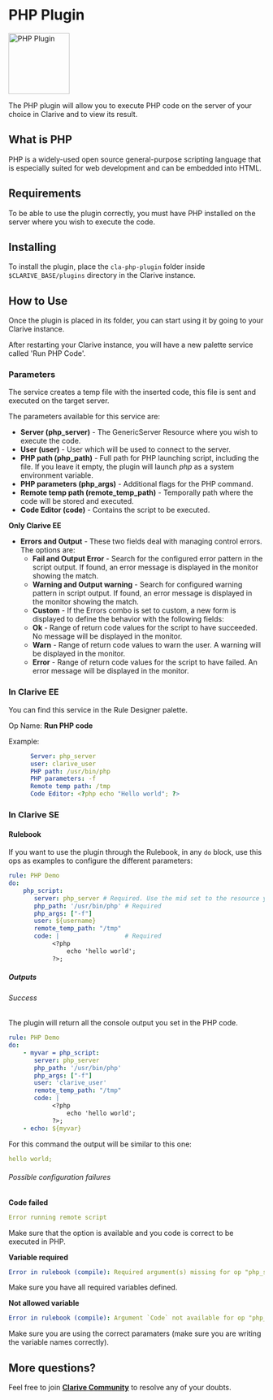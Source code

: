 # PHP Plugin

<img src="https://cdn.jsdelivr.net/gh/clarive/cla-php-plugin/public/icon/php.svg" alt="PHP Plugin" title="PHP Plugin" width="120" height="120">

The PHP plugin will allow you to execute PHP code on the server of your choice in Clarive and to view its result.

## What is PHP

PHP is a widely-used open source general-purpose scripting language that is especially suited for web development and
can be embedded into HTML.

## Requirements

To be able to use the plugin correctly, you must have PHP installed on the server where you wish to execute the code.

## Installing

To install the plugin, place the `cla-php-plugin` folder inside `$CLARIVE_BASE/plugins` directory in the Clarive
instance.

## How to Use

Once the plugin is placed in its folder, you can start using it by going to your Clarive instance.

After restarting your Clarive instance, you will have a new palette service called 'Run PHP Code'.

### Parameters

The service creates a temp file with the inserted code, this file is sent and executed on the target server.

The parameters available for this service are:

- **Server (php_server)** - The GenericServer Resource where you wish to execute the code.
- **User (user)** - User which will be used to connect to the server.
- **PHP path (php_path)** - Full path for PHP launching script, including the file. If you leave it empty, the plugin will launch
  *php* as a system environment variable.
- **PHP parameters (php_args)** - Additional flags for the PHP command.
- **Remote temp path (remote_temp_path)** - Temporally path where the code will be stored and executed.
- **Code Editor (code)** - Contains the script to be executed.

**Only Clarive EE**

- **Errors and Output** - These two fields deal with managing control errors. The options are:
   - **Fail and Output Error** - Search for the configured error pattern in the script output. If found, an error
     message is displayed in the monitor showing the match.
   - **Warning and Output warning** - Search for configured warning pattern in script output. If found, an error message
     is displayed in the monitor showing the match.
   - **Custom** - If the Errors combo is set to custom, a new form is displayed to define the behavior with the
     following fields:
   - **Ok** - Range of return code values for the script to have succeeded. No message will be displayed in the monitor.
   - **Warn** - Range of return code values to warn the user. A warning will be displayed in the monitor.
   - **Error** - Range of return code values for the script to have failed. An error message will be displayed in the
     monitor.

### In Clarive EE

You can find this service in the Rule Designer palette.

Op Name: **Run PHP code**

Example:

```yaml
      Server: php_server
      user: clarive_user
      PHP path: /usr/bin/php
      PHP parameters: -f
      Remote temp path: /tmp
      Code Editor: <?php echo "Hello world"; ?>
``` 

### In Clarive SE

#### Rulebook

If you want to use the plugin through the Rulebook, in any `do` block, use this ops as examples to configure the different parameters:

```yaml
rule: PHP Demo
do:
    php_script:
       server: php_server # Required. Use the mid set to the resource you created
       php_path: '/usr/bin/php' # Required
       php_args: ["-f"]
       user: ${username}
       remote_temp_path: "/tmp"
       code: |                  # Required
            <?php
                echo 'hello world';
            ?>;
```

##### Outputs

###### Success

The plugin will return all the console output you set in the PHP code.

```yaml
rule: PHP Demo
do:
    - myvar = php_script:
       server: php_server
       php_path: '/usr/bin/php'
       php_args: ["-f"]
       user: 'clarive_user'
       remote_temp_path: "/tmp"
       code: |
            <?php
                echo 'hello world';
            ?>;
    - echo: ${myvar}
```

For this command the output will be similar to this one:

```yaml
hello world;
```

###### Possible configuration failures

**Code failed**

```yaml
Error running remote script
```

Make sure that the option is available and you code is correct to be executed in PHP.

**Variable required**

```yaml
Error in rulebook (compile): Required argument(s) missing for op "php_script": "server"
```

Make sure you have all required variables defined.

**Not allowed variable**

```yaml
Error in rulebook (compile): Argument `Code` not available for op "php_script"
```

Make sure you are using the correct paramaters (make sure you are writing the variable names correctly).

## More questions?

Feel free to join **[Clarive Community](https://community.clarive.com/)** to resolve any of your doubts.